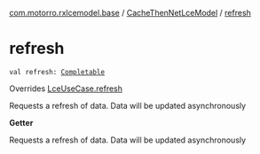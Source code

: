 [com.motorro.rxlcemodel.base](../index.md) / [CacheThenNetLceModel](index.md) / [refresh](./refresh.md)

# refresh

`val refresh: `[`Completable`](http://reactivex.io/RxJava/3.x/javadoc/io/reactivex/rxjava3/core/Completable.html)

Overrides [LceUseCase.refresh](../-lce-use-case/refresh.md)

Requests a refresh of data.
Data will be updated asynchronously

**Getter**

Requests a refresh of data.
Data will be updated asynchronously

